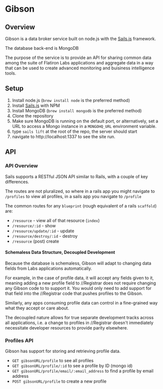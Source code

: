 # Gibson
## Overview

Gibson is a data broker service built on node.js with the [Sails.js](http://sailsjs.org) framework.

The database back-end is MongoDB

The purpose of the service is to provide an API for sharing common data
among the suite of Flatiron Labs applications and aggregate data in a
way that can be used to create advanced monitoring and buisiness
intelligence tools.

## Setup

1. Install node.js (`brew install node` is the preferred method)
2. Install [Sails.js](http://sailsjs.org) with NPM
3. Install MongoDB (`brew install mongodb` is the preferred method)
4. Clone the repository
5. Make sure MongoDB is running on the default port, or alternatively,
   set a URL to access a Mongo instance in a `MONGOHQ_URL` environment
variable.
6. type `sails lift` at the root of the repo, the server should start
7. navigate to http://localhost:1337 to see the site run.

## API

### API Overview

Sails supports a RESTful JSON API similar to Rails, with a couple of key
differences.

The routes are not pluralized, so where in a rails app you might
navigate to `/profiles` to view all profiles, in a sails app you
navigate to `/profile`

The common routes for any `blueprint` (rough equivalent of a rails
`scaffold`) are:

* `/resource` - view all of that resource (`index`)
* `/resource/:id` - show
* `/resource/update/:id` - update
* `/resource/destroy/:id` - destroy
* `/resource` (post) create

#### Schemaless Data Structure, Decoupled Development

Because the database is schemaless, Gibson will adapt to changing data
fields from Labs applications automatically. 

For example, in the case of profile data, it will accept any fields
given to it, meaning adding a new profile field to //Registrar does not
require changing any Gibson code to to support it. You would only need
to add support for that field into the //Registrar code that pushes
profiles to the Gibson.

Similarly, any apps consuming profile data can control in a fine-grained
way what they accept or care about.

The decoupled nature allows for true separate development tracks across
all applications, i.e. a change to profiles in //Registrar doesn't
immediately necessitate developer resources to provide parity elsewhere.

### Profiles API

Gibson has support for storing and retrieving profile data. 

* `GET gibsonURL/profile` to see all profiles
* `GET gibsonURL/profile/:id` to see a profile by ID (mongo id)
* `GET gibsonURL/profile/email/:email_address` to find a profile by
  email address
* `POST gibsonURL/profile` to create a new profile
